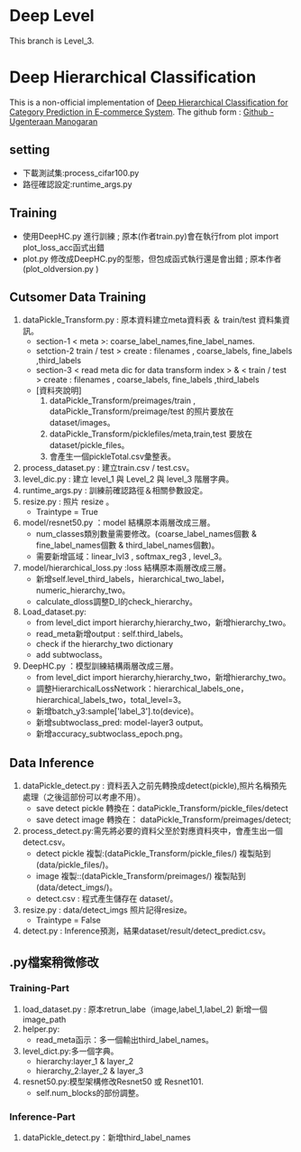 ﻿# Deep Level
This branch is Level_3.

# Deep Hierarchical Classification
This is a non-official implementation of [Deep Hierarchical Classification for Category Prediction in E-commerce System][1]. 
The github form : [Github - Ugenteraan Manogaran][2]

## setting 
- 下載測試集:process_cifar100.py 
- 路徑確認設定:runtime_args.py

## Training 
- 使用DeepHC.py 進行訓練 ; 原本(作者train.py)會在執行from plot import plot_loss_acc函式出錯
- plot.py 修改成DeepHC.py的型態，但包成函式執行還是會出錯 ; 原本作者(plot_oldversion.py )

## Cutsomer Data Training 
1. dataPickle_Transform.py : 原本資料建立meta資料表 ＆ train/test 資料集資訊。
    - section-1 < meta >: coarse_label_names,fine_label_names.
    - setction-2 train / test >  create : filenames , coarse_labels, fine_labels ,third_labels
    - section-3 < read meta dic for data transform index > & < train / test >  create : filenames , coarse_labels, fine_labels ,third_labels
    - [資料夾說明]
        1. dataPickle_Transform/preimages/train , dataPickle_Transform/preimage/test 的照片要放在 dataset/images。
        2. dataPickle_Transform/picklefiles/meta,train,test 要放在 dataset/pickle_files。
        3. 會產生一個pickleTotal.csv彙整表。
2. process_dataset.py : 建立train.csv /  test.csv。
3. level_dic.py : 建立 level_1 與 Level_2 與 level_3 階層字典。
4. runtime_args.py : 訓練前確認路徑＆相關參數設定。
5. resize.py : 照片 resize 。
    - Traintype = True
6. model/resnet50.py ：model 結構原本兩層改成三層。
    - num_classes類別數量需要修改。(coarse_label_names個數 & fine_label_names個數 & third_label_names個數)。
    - 需要新增區域：linear_lvl3 , softmax_reg3 , level_3。
7. model/hierarchical_loss.py :loss 結構原本兩層改成三層。
    - 新增self.level_third_labels，hierarchical_two_label，numeric_hierarchy_two。
    - calculate_dloss調整D_l的check_hierarchy。
8. Load_dataset.py:
    - from level_dict import hierarchy,hierarchy_two，新增hierarchy_two。
    - read_meta新增output : self.third_labels。
    - check if the hierarchy_two dictionary
    - add subtwoclass。
9. DeepHC.py ：模型訓練結構兩層改成三層。
    - from level_dict import hierarchy,hierarchy_two，新增hierarchy_two。
    - 調整HierarchicalLossNetwork：hierarchical_labels_one，hierarchical_labels_two，total_level=3。
    - 新增batch_y3:sample['label_3'].to(device)。
    - 新增subtwoclass_pred: model-layer3 output。
    - 新增accuracy_subtwoclass_epoch.png。


## Data Inference
1. dataPickle_detect.py : 資料丟入之前先轉換成detect(pickle),照片名稱預先處理（之後這部份可以考慮不用）。
    - save detect pickle 轉換在：dataPickle_Transform/pickle_files/detect
    - save detect image 轉換在： dataPickle_Transform/preimages/detect;
2. process_detect.py:需先將必要的資料父至於對應資料夾中，會產生出一個detect.csv。
    - detect pickle 複製:(dataPickle_Transform/pickle_files/) 複製貼到 (data/pickle_files/)。
    - image 複製::(dataPickle_Transform/preimages/) 複製貼到 (data/detect_imgs/)。
    - detect.csv : 程式產生儲存在 dataset/。
3. resize.py : data/detect_imgs 照片記得resize。
    - Traintype = False
4. detect.py :  Inference預測，結果dataset/result/detect_predict.csv。

## .py檔案稍微修改
### Training-Part
1. load_dataset.py : 原本retrun_labe（image,label_1,label_2) 新增一個image_path
2. helper.py:
    - read_meta函示：多一個輸出third_label_names。
3. level_dict.py:多一個字典。
    - hierarchy:layer_1 & layer_2
    - hierarchy_2:layer_2 & layer_3
4. resnet50.py:模型架構修改Resnet50 或 Resnet101.
    - self.num_blocks的部份調整。
### Inference-Part
1. dataPickle_detect.py：新增third_label_names

[1]: https://arxiv.org/pdf/2005.06692.pdf "Deep Hierarchical Classification for Category Prediction in E-commerce System"
[2]:https://github.com/Ugenteraan/Deep_Hierarchical_Classification "Github - Ugenteraan Manogaran"